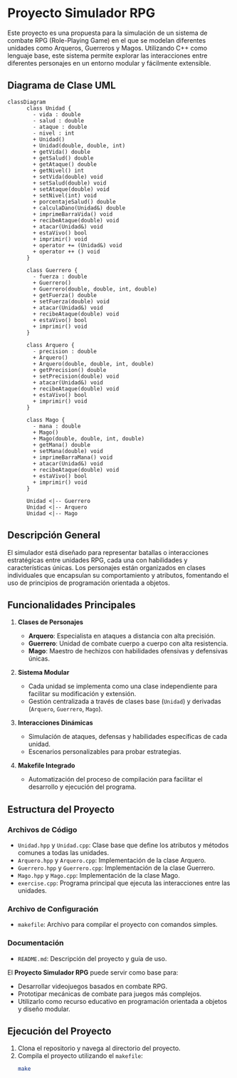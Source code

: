 # Proyecto Simulador RPG

Este proyecto es una propuesta para la simulación de un sistema de combate RPG (Role-Playing Game) en el que se modelan diferentes unidades como Arqueros, Guerreros y Magos. Utilizando C++ como lenguaje base, este sistema permite explorar las interacciones entre diferentes personajes en un entorno modular y fácilmente extensible.

## Diagrama de Clase UML

```mermaid
classDiagram
      class Unidad {
        - vida : double
        - salud : double
        - ataque : double
        - nivel : int
        + Unidad()
        + Unidad(double, double, int)
        + getVida() double
        + getSalud() double
        + getAtaque() double
        + getNivel() int
        + setVida(double) void
        + setSalud(double) void
        + setAtaque(double) void
        + setNivel(int) void
        + porcentajeSalud() double
        + calculaDano(Unidad&) double
        + imprimeBarraVida() void
        + recibeAtaque(double) void
        + atacar(Unidad&) void
        + estaVivo() bool
        + imprimir() void
        + operator += (Unidad&) void
        + operator ++ () void
      }

      class Guerrero {
        - fuerza : double
        + Guerrero()
        + Guerrero(double, double, int, double)
        + getFuerza() double
        + setFuerza(double) void
        + atacar(Unidad&) void
        + recibeAtaque(double) void
        + estaVivo() bool
        + imprimir() void
      }

      class Arquero {
        - precision : double
        + Arquero()
        + Arquero(double, double, int, double)
        + getPrecision() double
        + setPrecision(double) void
        + atacar(Unidad&) void
        + recibeAtaque(double) void
        + estaVivo() bool
        + imprimir() void
      }

      class Mago {
        - mana : double
        + Mago()
        + Mago(double, double, int, double)
        + getMana() double
        + setMana(double) void
        + imprimeBarraMana() void
        + atacar(Unidad&) void
        + recibeAtaque(double) void
        + estaVivo() bool
        + imprimir() void
      }

      Unidad <|-- Guerrero
      Unidad <|-- Arquero
      Unidad <|-- Mago

```

## Descripción General

El simulador está diseñado para representar batallas o interacciones estratégicas entre unidades RPG, cada una con habilidades y características únicas. Los personajes están organizados en clases individuales que encapsulan su comportamiento y atributos, fomentando el uso de principios de programación orientada a objetos.

## Funcionalidades Principales

1. **Clases de Personajes**
   - **Arquero**: Especialista en ataques a distancia con alta precisión.
   - **Guerrero**: Unidad de combate cuerpo a cuerpo con alta resistencia.
   - **Mago**: Maestro de hechizos con habilidades ofensivas y defensivas únicas.

2. **Sistema Modular**
   - Cada unidad se implementa como una clase independiente para facilitar su modificación y extensión.
   - Gestión centralizada a través de clases base (`Unidad`) y derivadas (`Arquero`, `Guerrero`, `Mago`).

3. **Interacciones Dinámicas**
   - Simulación de ataques, defensas y habilidades específicas de cada unidad.
   - Escenarios personalizables para probar estrategias.

4. **Makefile Integrado**
   - Automatización del proceso de compilación para facilitar el desarrollo y ejecución del programa.

## Estructura del Proyecto

### Archivos de Código
- `Unidad.hpp` y `Unidad.cpp`: Clase base que define los atributos y métodos comunes a todas las unidades.
- `Arquero.hpp` y `Arquero.cpp`: Implementación de la clase Arquero.
- `Guerrero.hpp` y `Guerrero.cpp`: Implementación de la clase Guerrero.
- `Mago.hpp` y `Mago.cpp`: Implementación de la clase Mago.
- `exercise.cpp`: Programa principal que ejecuta las interacciones entre las unidades.

### Archivo de Configuración
- `makefile`: Archivo para compilar el proyecto con comandos simples.

### Documentación
- `README.md`: Descripción del proyecto y guía de uso.

El **Proyecto Simulador RPG** puede servir como base para:
- Desarrollar videojuegos basados en combate RPG.
- Prototipar mecánicas de combate para juegos más complejos.
- Utilizarlo como recurso educativo en programación orientada a objetos y diseño modular.

## Ejecución del Proyecto

1. Clona el repositorio y navega al directorio del proyecto.
2. Compila el proyecto utilizando el `makefile`:
   ```bash
   make

